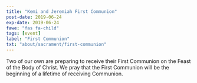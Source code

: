 ```yaml
---
title: "Kemi and Jeremiah First Communion"
post-date: 2019-06-24
exp-date: 2019-06-24
fawe: "fas fa-child"
tags: [event]
label: "First Communion"
txt: "about/sacrament/first-communion"
---
```

Two of our own are preparing to receive their First Communion on the Feast of the Body of Christ. We pray that the First Communion will be the beginning of a lifetime of receiving Communion.